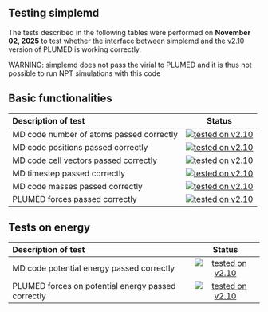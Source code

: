 Testing simplemd
------------------------
 
The tests described in the following tables were performed on __November 02, 2025__ to test whether the interface between simplemd and the v2.10 version of PLUMED is working correctly.

WARNING: simplemd does not pass the virial to PLUMED and it is thus not possible to run NPT simulations with this code

## Basic functionalities

| Description of test | Status | 
|:--------------------|:------:| 
| MD code number of atoms passed correctly | [![tested on v2.10](https://img.shields.io/badge/v2.10-fail%200%25-green.svg)](natoms_v2.10.html) |
| MD code positions passed correctly | [![tested on v2.10](https://img.shields.io/badge/v2.10-fail%200%25-green.svg)](positions_v2.10.html) |
| MD code cell vectors passed correctly | [![tested on v2.10](https://img.shields.io/badge/v2.10-fail%200%25-green.svg)](cell_v2.10.html) |
| MD timestep passed correctly | [![tested on v2.10](https://img.shields.io/badge/v2.10-fail%200%25-green.svg)](timestep_v2.10.html) |
| MD code masses passed correctly | [![tested on v2.10](https://img.shields.io/badge/v2.10-fail%200%25-green.svg)](mass_v2.10.html) |
| PLUMED forces passed correctly | [![tested on v2.10](https://img.shields.io/badge/v2.10-fail%203%25-green.svg)](forces_v2.10.html) |


## Tests on energy

| Description of test | Status | 
|:--------------------|:------:| 
| MD code potential energy passed correctly | [![tested on v2.10](https://img.shields.io/badge/v2.10-fail%200%25-green.svg)](energy_v2.10.html) |
| PLUMED forces on potential energy passed correctly | [![tested on v2.10](https://img.shields.io/badge/v2.10-fail%200%25-green.svg)](engforces_v2.10.html) |
